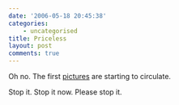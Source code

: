 ```yaml
---
date: '2006-05-18 20:45:38'
categories:
    - uncategorised
title: Priceless
layout: post
comments: true
---
```

Oh no. The first
[pictures](http://www.flickr.com/photos/70276096@N00/148721879/) are
starting to circulate.

Stop it. Stop it now. Please stop it.

